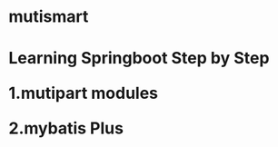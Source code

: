 # mutismart
<h1>Learning Springboot Step by Step<hd>
<p>1.mutipart modules</br>
<p>2.mybatis Plus</br>
